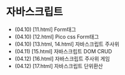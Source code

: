 # 자바스크립트 
+ (04.10) [11.html] Form태그
+ (04.10) [12.html] Pico css Form태그
+ (04.10) [13.html, 14.html] 자바스크립트 주사위 
+ (04.11) [15.html] 자바스크립트 DOM CRUD
+ (04.12) [16.html] 자바스크립트 주사위 게임
+ (04.12) [17.html] 자바스크립트 단위환산

